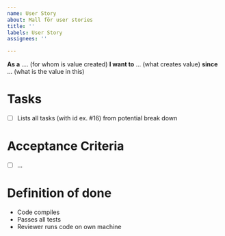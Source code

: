 ```yaml
---
name: User Story
about: Mall för user stories
title: ''
labels: User Story
assignees: ''

---
```


**As a** .... (for whom is value created) **I want to** ... (what creates value) **since** ... (what is the value in this)

# Tasks
* [ ] Lists all tasks (with id ex. #16) from potential break down

# Acceptance Criteria
* [ ] ...

# Definition of done
* Code compiles
* Passes all tests
* Reviewer runs code on own machine
 
